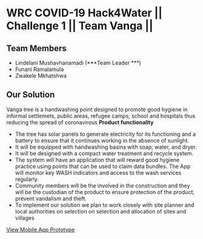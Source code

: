 # WRC COVID-19 Hack4Water || Challenge  1 || Team Vanga ||


Team Members
---------------
- Lindelani Mushavhanamadi (***Team Leader ***)
- Funani Ramalamula
- Zwakele Mkhatshwa

Our Solution
---------------
Vanga tree is a handwashing point designed to promote good hygiene in informal settlemets, public areas, refugee camps, school and hospitals thus reducing the spread of coronavirous 
**Product functionality**  
- The tree has solar panels to generate electricity for its functioning and a battery to ensure that it continues working in the absence of sunlight.
- It will be equipped with handwashing basins with soap, water, and dryer. 
- It will be designed with a compact water treatment and recycle system.
- The system will have an application that will reward good hygiene practice using points that can be used to claim data bundles. The App will monitor key WASH indicators and access to the wash services regularly. 
- Community members will be the involved in the construction and they will be the custodian of the product to ensure protection of the product, prevent vandalism and theft. 
- To implement our solution we plan to work closely with  site planner and local authorities on selection on selection and allocation of sites and villages 
 

[View Mobile App Prototype](https://xd.adobe.com/view/5daf22de-f1fd-401d-8dc1-ed11864cdef7-08fc/screen/57008a11-3de4-42c3-b6c8-c00c7c37527c)
